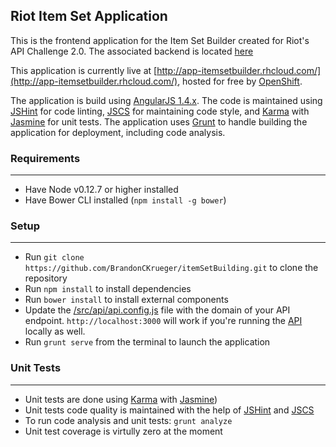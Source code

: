 ## Riot Item Set Application
This is the frontend application for the Item Set Builder created for Riot's API Challenge 2.0.  The associated backend is located [here](https://github.com/BrandonCKrueger/itemSetBuilding-API)

This application is currently live at [http://app-itemsetbuilder.rhcloud.com/](http://app-itemsetbuilder.rhcloud.com/), hosted for free by [OpenShift](https://www.openshift.com/).

The application is build using [AngularJS 1.4.x](https://angularjs.org/).  The code is maintained using [JSHint](http://jshint.com/) for code linting, [JSCS](http://jscs.info/) for maintaining code style, and [Karma](http://karma-runner.github.io/0.13/index.html) with [Jasmine](http://jasmine.github.io/) for unit tests.  The application uses [Grunt](http://gruntjs.com/) to handle building the application for deployment, including code analysis.

### Requirements
---
* Have Node v0.12.7 or higher installed
* Have Bower CLI installed (`npm install -g bower`)

### Setup
---
* Run `git clone https://github.com/BrandonCKrueger/itemSetBuilding.git` to clone the repository
* Run `npm install` to install dependencies
* Run `bower install` to install external components
* Update the [/src/api/api.config.js](https://github.com/BrandonCKrueger/itemSetBuilding/blob/master/src/api/api.config.js) file with the domain of your API endpoint.  `http://localhost:3000` will work if you're running the [API](https://github.com/BrandonCKrueger/itemSetBuilding-API) locally as well.
* Run `grunt serve` from the terminal to launch the application

### Unit Tests
---
* Unit tests are done using [Karma](http://karma-runner.github.io/0.13/index.html) with [Jasmine](http://jasmine.github.io/))
* Unit tests code quality is maintained with the help of [JSHint](http://jshint.com/) and [JSCS](http://jscs.info/)
* To run code analysis and unit tests: `grunt analyze`
* Unit test coverage is virtully zero at the moment
